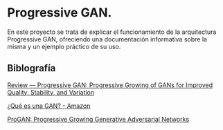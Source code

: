 # Progressive GAN.

En este proyecto se trata de explicar el funcionamiento de la arquitectura Progressive GAN, ofreciendo una documentación informativa sobre la misma y un ejemplo práctico de su uso.

## Biblografía

<a href="https://sh-tsang.medium.com/review-progressive-gan-progressive-growing-of-gans-for-improved-quality-stability-and-d3731ca597ea">Review — Progressive GAN: Progressive Growing of GANs for Improved Quality, Stability, and Variation</a>

<a href="https://aws.amazon.com/es/what-is/gan/">¿Qué es una GAN? - Amazon</a>

<a href="https://blog.paperspace.com/progan/">ProGAN: Progressive Growing Generative Adversarial Networks</a>
